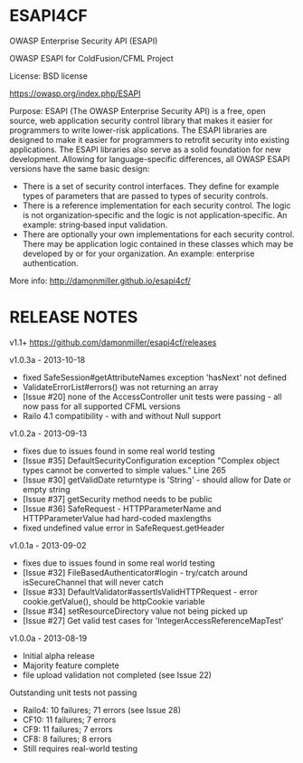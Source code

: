 ESAPI4CF
========
OWASP Enterprise Security API (ESAPI)

OWASP ESAPI for ColdFusion/CFML Project

License: BSD license

https://owasp.org/index.php/ESAPI


Purpose: ESAPI (The OWASP Enterprise Security API) is a free, open source, web application security control library that makes it easier for programmers to write lower-risk applications. The ESAPI libraries are designed to make it easier for programmers to retrofit security into existing applications. The ESAPI libraries also serve as a solid foundation for new development. Allowing for language-specific differences, all OWASP ESAPI versions have the same basic design:
- There is a set of security control interfaces. They define for example types of parameters that are passed to types of security controls.
- There is a reference implementation for each security control. The logic is not organization‐specific and the logic is not application‐specific. An example: string‐based input validation.
- There are optionally your own implementations for each security control. There may be application logic contained in these classes which may be developed by or for your organization. An example: enterprise authentication.

More info: http://damonmiller.github.io/esapi4cf/


RELEASE NOTES
=============
v1.1+
https://github.com/damonmiller/esapi4cf/releases

v1.0.3a - 2013-10-18
- fixed SafeSession#getAttributeNames exception 'hasNext' not defined
- ValidateErrorList#errors() was not returning an array
- [Issue #20] none of the AccessController unit tests were passing - all now pass for all supported CFML versions
- Railo 4.1 compatibility - with and without Null support

v1.0.2a - 2013-09-13
- fixes due to issues found in some real world testing
- [Issue #35] DefaultSecurityConfiguration exception "Complex object types cannot be converted to simple values." Line 265
- [Issue #30] getValidDate returntype is 'String' - should allow for Date or empty string
- [Issue #37] getSecurity method needs to be public
- [Issue #36] SafeRequest - HTTPParameterName and HTTPParameterValue had hard-coded maxlengths
- fixed undefined value error in SafeRequest.getHeader

v1.0.1a - 2013-09-02
- fixes due to issues found in some real world testing
- [Issue #32] FileBasedAuthenticator#login - try/catch around isSecureChannel that will never catch
- [Issue #33] DefaultValidator#assertIsValidHTTPRequest - error cookie.getValue(), should be httpCookie variable
- [Issue #34] setResourceDirectory value not being picked up
- [Issue #27] Get valid test cases for 'IntegerAccessReferenceMapTest'

v1.0.0a - 2013-08-19
- Initial alpha release
- Majority feature complete
- file upload validation not completed (see Issue 22)

Outstanding unit tests not passing
- Railo4: 10 failures; 71 errors (see Issue 28)
- CF10: 11 failures; 7 errors
- CF9: 11 failures; 7 errors
- CF8: 8 failures; 8 errors
- Still requires real-world testing
